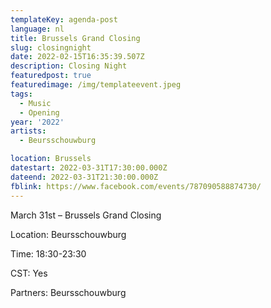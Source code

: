 ```yaml
---
templateKey: agenda-post
language: nl
title: Brussels Grand Closing
slug: closingnight
date: 2022-02-15T16:35:39.507Z
description: Closing Night
featuredpost: true
featuredimage: /img/templateevent.jpeg
tags:
  - Music
  - Opening
year: '2022'
artists:
  - Beursschouwburg

location: Brussels
datestart: 2022-03-31T17:30:00.000Z
dateend: 2022-03-31T21:30:00.000Z
fblink: https://www.facebook.com/events/787090588874730/
---
```


March 31st – Brussels Grand Closing

Location: Beursschouwburg

Time: 18:30-23:30

CST: Yes

Partners: Beursschouwburg
